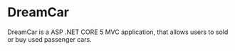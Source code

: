 # DreamCar
DreamCar is a ASP .NET CORE 5 MVC application, that allows users to sold or buy used passenger cars.
